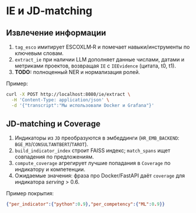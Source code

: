 # IE и JD‑matching

## Извлечение информации
1. `tag_esco` имитирует ESCOXLM‑R и помечает навыки/инструменты по ключевым словам.
2. `extract_ie` при наличии LLM дополняет данные числами, датами и метриками проектов, возвращая `IE` с `IEEvidence` (цитата, t0, t1).
3. **TODO:** полноценный NER и нормализация ролей.

Пример:
```bash
curl -X POST http://localhost:8080/ie/extract \
  -H 'Content-Type: application/json' \
  -d '{"transcript":"Мы использовали Docker и Grafana"}'
```

## JD‑matching и Coverage
1. Индикаторы из `JD` преобразуются в эмбеддинги (`HR_EMB_BACKEND`: `BGE_M3`/`CONSULTANTBERT`/`TAROT`).
2. `build_indicator_index` строит FAISS индекс; `match_spans` ищет совпадения по предложениям.
3. `compute_coverage` агрегирует лучшие попадания в `Coverage` по индикатору и компетенции.
4. Ожидаемые значения: фраза про Docker/FastAPI даёт `coverage` для индикатора *serving* > 0.6.

Пример покрытия:
```json
{"per_indicator":{"python":0.9},"per_competency":{"ML":0.9}}
```
